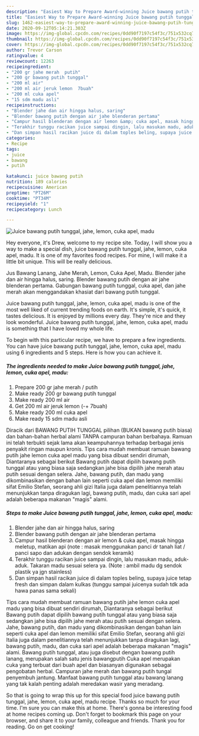 ```yaml
---
description: "Easiest Way to Prepare Award-winning Juice bawang putih tunggal, jahe, lemon, cuka apel, madu"
title: "Easiest Way to Prepare Award-winning Juice bawang putih tunggal, jahe, lemon, cuka apel, madu"
slug: 1462-easiest-way-to-prepare-award-winning-juice-bawang-putih-tunggal-jahe-lemon-cuka-apel-madu
date: 2020-09-12T05:14:21.303Z
image: https://img-global.cpcdn.com/recipes/0dd90f7197c54f3c/751x532cq70/juice-bawang-putih-tunggal-jahe-lemon-cuka-apel-madu-foto-resep-utama.jpg
thumbnail: https://img-global.cpcdn.com/recipes/0dd90f7197c54f3c/751x532cq70/juice-bawang-putih-tunggal-jahe-lemon-cuka-apel-madu-foto-resep-utama.jpg
cover: https://img-global.cpcdn.com/recipes/0dd90f7197c54f3c/751x532cq70/juice-bawang-putih-tunggal-jahe-lemon-cuka-apel-madu-foto-resep-utama.jpg
author: Trevor Carson
ratingvalue: 4
reviewcount: 12263
recipeingredient:
- "200 gr jahe merah  putih"
- "200 gr bawang putih tunggal"
- "200 ml air"
- "200 ml air jeruk lemon  7buah"
- "200 ml cuka apel"
- "15 sdm madu asli"
recipeinstructions:
- "Blender jahe dan air hingga halus, saring"
- "Blender bawang putih dengan air jahe blenderan pertama"
- "Campur hasil blenderan dengan air lemon &amp; cuka apel, masak hingga meletup, matikan api (note : masak menggunakan panci dr tanah liat / panci sapo dan adukan dengan sendok keramik)"
- "Terakhir tunggu racikan juice sampai dingin, lalu masukan madu, aduk-aduk. Takaran madu sesuai selera ya. (Note : ambil madu dg sendok plastik ya jgn stainless)"
- "Dan simpan hasil racikan juice di dalam toples beling, supaya juice tetap fresh dan simpan dalam kulkas (tunggu sampai juicenya sudah tdk ada hawa panas sama sekali)"
categories:
- Recipe
tags:
- juice
- bawang
- putih

katakunci: juice bawang putih 
nutrition: 189 calories
recipecuisine: American
preptime: "PT26M"
cooktime: "PT34M"
recipeyield: "1"
recipecategory: Lunch

---
```



![Juice bawang putih tunggal, jahe, lemon, cuka apel, madu](https://img-global.cpcdn.com/recipes/0dd90f7197c54f3c/751x532cq70/juice-bawang-putih-tunggal-jahe-lemon-cuka-apel-madu-foto-resep-utama.jpg)

Hey everyone, it's Drew, welcome to my recipe site. Today, I will show you a way to make a special dish, juice bawang putih tunggal, jahe, lemon, cuka apel, madu. It is one of my favorites food recipes. For mine, I will make it a little bit unique. This will be really delicious.

Jus Bawang Lanang, Jahe Merah, Lemon, Cuka Apel, Madu. Blender jahe dan air hingga halus, saring. Blender bawang putih dengan air jahe blenderan pertama. Gabungan bawang putih tunggal, cuka apel, dan jahe merah akan menggandakan khasiat dari bawang putih tunggal.

Juice bawang putih tunggal, jahe, lemon, cuka apel, madu is one of the most well liked of current trending foods on earth. It's simple, it's quick, it tastes delicious. It is enjoyed by millions every day. They're nice and they look wonderful. Juice bawang putih tunggal, jahe, lemon, cuka apel, madu is something that I have loved my whole life.


To begin with this particular recipe, we have to prepare a few ingredients. You can have juice bawang putih tunggal, jahe, lemon, cuka apel, madu using 6 ingredients and 5 steps. Here is how you can achieve it.

<!--inarticleads1-->

##### The ingredients needed to make Juice bawang putih tunggal, jahe, lemon, cuka apel, madu:

1. Prepare 200 gr jahe merah / putih
1. Make ready 200 gr bawang putih tunggal
1. Make ready 200 ml air
1. Get 200 ml air jeruk lemon (-+ 7buah)
1. Make ready 200 ml cuka apel
1. Make ready 15 sdm madu asli


Diracik dari BAWANG PUTIH TUNGGAL pilihan (BUKAN bawang putih biasa) dan bahan-bahan herbal alami TANPA campuran bahan berbahaya. Ramuan ini telah terbukti sejak lama akan keampuhannya terhadap berbagai jenis penyakit ringan maupun kronis. Tips cara mudah membuat ramuan bawang putih jahe lemon cuka apel madu yang bisa dibuat sendiri dirumah, Diantaranya sebagai berikut Bawang putih dapat dipilih bawang putih tunggal atau yang biasa saja sedangkan jahe bisa dipilih jahe merah atau putih sesuai dengan selera. Jahe, bawang putih, dan madu yang dikombinasikan dengan bahan lain seperti cuka apel dan lemon memiliki sifat Emilio Stefan, seorang ahli gizi Italia juga dalam penelitiannya telah menunjukkan tanpa diragukan lagi, bawang putih, madu, dan cuka sari apel adalah beberapa makanan &#34;magis&#34; alami. 

<!--inarticleads2-->

##### Steps to make Juice bawang putih tunggal, jahe, lemon, cuka apel, madu:

1. Blender jahe dan air hingga halus, saring
1. Blender bawang putih dengan air jahe blenderan pertama
1. Campur hasil blenderan dengan air lemon &amp; cuka apel, masak hingga meletup, matikan api (note : masak menggunakan panci dr tanah liat / panci sapo dan adukan dengan sendok keramik)
1. Terakhir tunggu racikan juice sampai dingin, lalu masukan madu, aduk-aduk. Takaran madu sesuai selera ya. (Note : ambil madu dg sendok plastik ya jgn stainless)
1. Dan simpan hasil racikan juice di dalam toples beling, supaya juice tetap fresh dan simpan dalam kulkas (tunggu sampai juicenya sudah tdk ada hawa panas sama sekali)


Tips cara mudah membuat ramuan bawang putih jahe lemon cuka apel madu yang bisa dibuat sendiri dirumah, Diantaranya sebagai berikut Bawang putih dapat dipilih bawang putih tunggal atau yang biasa saja sedangkan jahe bisa dipilih jahe merah atau putih sesuai dengan selera. Jahe, bawang putih, dan madu yang dikombinasikan dengan bahan lain seperti cuka apel dan lemon memiliki sifat Emilio Stefan, seorang ahli gizi Italia juga dalam penelitiannya telah menunjukkan tanpa diragukan lagi, bawang putih, madu, dan cuka sari apel adalah beberapa makanan &#34;magis&#34; alami. Bawang putih tunggal, atau juga disebut dengan bawang putih lanang, merupakan salah satu jenis bawangputih Cuka apel merupakan cuka yang terbuat dari buah apel dan biasanyan digunakan sebagai pengobatan herbal. Campuran jahe merah dan bawang putih tungal penyembuh jantung. Manfaat bawang putih tunggal atau bawang lanang yang tak kalah penting adalah meredakan wasir yang meradang. 

So that is going to wrap this up for this special food juice bawang putih tunggal, jahe, lemon, cuka apel, madu recipe. Thanks so much for your time. I'm sure you can make this at home. There's gonna be interesting food at home recipes coming up. Don't forget to bookmark this page on your browser, and share it to your family, colleague and friends. Thank you for reading. Go on get cooking!
